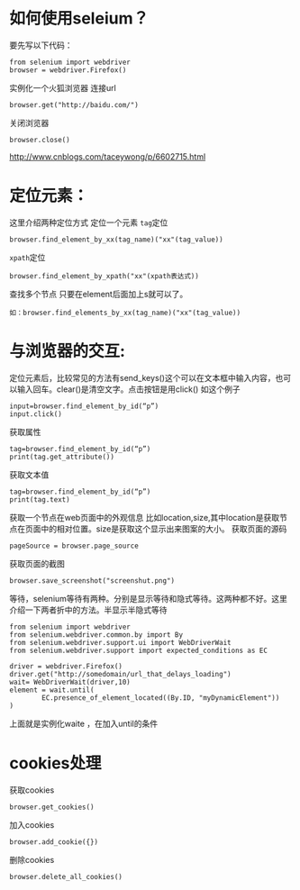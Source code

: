 # 如何使用seleium？
要先写以下代码：
```
from selenium import webdriver
browser = webdriver.Firefox()
```
实例化一个火狐浏览器
连接url
```
browser.get("http://baidu.com/")
```
关闭浏览器
```
browser.close()
```
http://www.cnblogs.com/taceywong/p/6602715.html

# 定位元素：
这里介绍两种定位方式
定位一个元素
`tag`定位
```
browser.find_element_by_xx(tag_name)("xx"(tag_value))
```
`xpath`定位
```
browser.find_element_by_xpath("xx"(xpath表达式))
```
查找多个节点
只要在element后面加上s就可以了。
```
如：browser.find_elements_by_xx(tag_name)("xx"(tag_value))
```
# 与浏览器的交互:
定位元素后，比较常见的方法有send_keys()这个可以在文本框中输入内容，也可以输入回车。clear()是清空文字。点击按钮是用click()
如这个例子
```
input=browser.find_element_by_id(“p”)
input.click()
```
获取属性
```
tag=browser.find_element_by_id(“p”)
print(tag.get_attribute())
```
获取文本值
```
tag=browser.find_element_by_id(“p”)
print(tag.text)
```
获取一个节点在web页面中的外观信息
比如location,size,其中location是获取节点在页面中的相对位置。size是获取这个显示出来图案的大小。
获取页面的源码
```
pageSource = browser.page_source
```
获取页面的截图
```
browser.save_screenshot("screenshut.png")
```
等待，selenium等待有两种。分别是显示等待和隐式等待。这两种都不好。这里介绍一下两者折中的方法。半显示半隐式等待
```
from selenium import webdriver
from selenium.webdriver.common.by import By
from selenium.webdriver.support.ui import WebDriverWait
from selenium.webdriver.support import expected_conditions as EC

driver = webdriver.Firefox()
driver.get("http://somedomain/url_that_delays_loading")
wait= WebDriverWait(driver,10)
element = wait.until(
        EC.presence_of_element_located((By.ID, "myDynamicElement"))
)
```
上面就是实例化waite ，在加入until的条件
# cookies处理
获取cookies
```
browser.get_cookies()
```
加入cookies
```
browser.add_cookie({})
```
删除cookies
```
browser.delete_all_cookies()
```